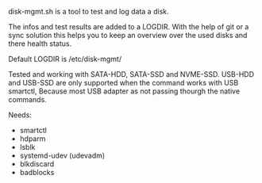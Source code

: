 disk-mgmt.sh is a tool to test and log data a disk.

The infos and test results are added to a LOGDIR. 
With the help of git or a sync solution this helps you to keep an overview
over the used disks and there health status.

Default LOGDIR is /etc/disk-mgmt/

Tested and working with SATA-HDD, SATA-SSD and NVME-SSD.
USB-HDD and USB-SSD are only supported when the command works with USB smartctl,
Because most USB adapter as not passing thourgh the native commands.

Needs:
 - smartctl
 - hdparm
 - lsblk
 - systemd-udev (udevadm)
 - blkdiscard
 - badblocks


